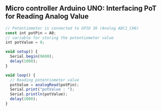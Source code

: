 ## Micro controller Arduino UNO: Interfacing PoT for Reading Analog Value

```js
// Potentiometer is connected to GPIO 36 (Analog ADC1_CH6)
const int potPin = A0;
// variable for storing the potentiometer value
int potValue = 0;

void setup() {
  Serial.begin(9600);
  delay(1000);
}

void loop() {
  // Reading potentiometer value
  potValue = analogRead(potPin);
  Serial.print("potValue : ");
  Serial.println(potValue);
  delay(1000);
}
```
